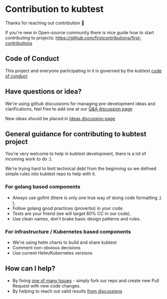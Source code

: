 # Contribution to kubtest 

Thanks for reaching out contribution 🎉

If you're new in Open-source community there is nice guide how to start contributing to projects: 
https://github.com/firstcontributions/first-contributions

## Code of Conduct

This project and everyone participating in it is governed by the kubtest [code of conduct](CODE_OF_CONDUCT.md)

## Have questions or idea? 

We're using github discussions for managing pre-development ideas and clarifications, feel free to add one at our [Q&A discussion page](https://github.com/kubeshop/kubtest/discussions/categories/q-a)

New ideas should be placed in [Ideas discussion page](https://github.com/kubeshop/kubtest/discussions/categories/ideas)



## General guidance for contributing to kubtest project

You're very welcome to help in kubtest development, there is a lot of incoming work to do :). 

We're trying hard to limit technical debt from the beginning so we defined simple rules into kubtest repo to help with it.

### For golang based components

- Always use gofmt (there is only one true way of doing code formatting ;) ).
- Follow golang good practices (proverbs) in your code.
- Tests are your friend (we will target 80% CC in our code).
- Use clean names, don't brake basic design patterns and rules.

### For infrastructure / Kubernetes based components

- We're using helm charts to build and share kubtest
- Comment non-obvious decisions
- Use current Helm/Kubernetes versions


## How can I help?

- By fixing [one of many Issues](https://github.com/kubeshop/kubtest/issues) - simply fork our repo and create new Pull Request with new code changes. 
- By helping to reach out valid results [from discussions](https://github.com/kubeshop/kubtest/discussions)

